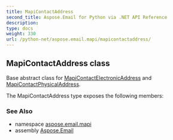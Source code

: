 ```yaml
---
title: MapiContactAddress
second_title: Aspose.Email for Python via .NET API Reference
description: 
type: docs
weight: 330
url: /python-net/aspose.email.mapi/mapicontactaddress/
---
```


## MapiContactAddress class

Base abstract class for [MapiContactElectronicAddress](/email/python-net/aspose.email.mapi/mapicontactelectronicaddress/)  and [MapiContactPhysicalAddress](/email/python-net/aspose.email.mapi/mapicontactphysicaladdress/).

The MapiContactAddress type exposes the following members:

### See Also

* namespace [aspose.email.mapi](/email/python-net/aspose.email.mapi/)
* assembly [Aspose.Email](/email/python-net/)

